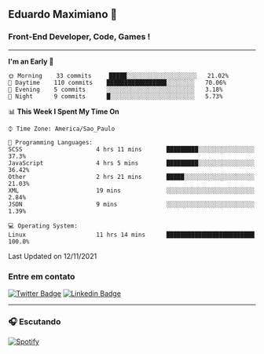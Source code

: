 ## Eduardo Maximiano 👋

### Front-End Developer, Code, Games !

---

<!--START_SECTION:waka-->
**I'm an Early 🐤** 

```text
🌞 Morning    33 commits     █████░░░░░░░░░░░░░░░░░░░░   21.02% 
🌆 Daytime    110 commits    █████████████████░░░░░░░░   70.06% 
🌃 Evening    5 commits      ░░░░░░░░░░░░░░░░░░░░░░░░░   3.18% 
🌙 Night      9 commits      █░░░░░░░░░░░░░░░░░░░░░░░░   5.73%

```


📊 **This Week I Spent My Time On** 

```text
⌚︎ Time Zone: America/Sao_Paulo

💬 Programming Languages: 
SCSS                     4 hrs 11 mins       █████████░░░░░░░░░░░░░░░░   37.3% 
JavaScript               4 hrs 5 mins        █████████░░░░░░░░░░░░░░░░   36.42% 
Other                    2 hrs 21 mins       █████░░░░░░░░░░░░░░░░░░░░   21.03% 
XML                      19 mins             ░░░░░░░░░░░░░░░░░░░░░░░░░   2.84% 
JSON                     9 mins              ░░░░░░░░░░░░░░░░░░░░░░░░░   1.39%

💻 Operating System: 
Linux                    11 hrs 14 mins      █████████████████████████   100.0%

```


 Last Updated on 12/11/2021
<!--END_SECTION:waka-->

### Entre em contato

[![Twitter Badge](https://img.shields.io/badge/-@edmaxi-1ca0f1?style=flat-square&labelColor=1ca0f1&logo=twitter&logoColor=white&link=https://twitter.com/edmaxi)](https://twitter.com/edmaxi)
[![Linkedin Badge](https://img.shields.io/badge/-Eduardo_Maximiano-0077B5?style=flat-square&logo=Linkedin&logoColor=white&link=https://www.linkedin.com/in/maximiano-eduardo)](https://www.linkedin.com/in/maximiano-eduardo)

---

### 🎧 Escutando
[![Spotify](https://novatorem-sandy.vercel.app/api/spotify)](https://open.spotify.com/user/comgigo)
